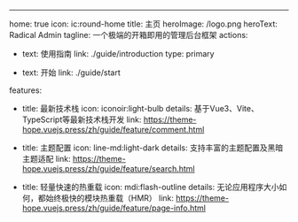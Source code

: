 ---
home: true
icon: ic:round-home
title: 主页
heroImage: /logo.png
heroText: Radical Admin
tagline: 一个极端的开箱即用的管理后台框架
actions:
  - text: 使用指南
    link: ./guide/introduction
    type: primary

  - text: 开始
    link: ./guide/start

features:
  - title: 最新技术栈
    icon: iconoir:light-bulb
    details: 基于Vue3、Vite、TypeScript等最新技术栈开发
    link: https://theme-hope.vuejs.press/zh/guide/feature/comment.html

  - title: 主题配置
    icon: line-md:light-dark
    details: 支持丰富的主题配置及黑暗主题适配
    link: https://theme-hope.vuejs.press/zh/guide/feature/search.html

  - title: 轻量快速的热重载
    icon: mdi:flash-outline
    details: 无论应用程序大小如何，都始终极快的模块热重载（HMR）
    link: https://theme-hope.vuejs.press/zh/guide/feature/page-info.html
